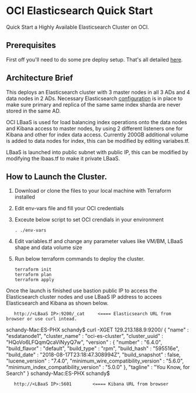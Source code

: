 # OCI Elasticsearch Quick Start

Quick Start a Highly Available Elasticsearch Cluster on OCI. 

## Prerequisites
First off you'll need to do some pre deploy setup.  That's all detailed [here](https://github.com/cloud-partners/oci-prerequisites).

## Architecture Brief
This deploys an Elasticsearch cluster with 3 master nodes in all 3 ADs and 4 data nodes in 2 ADs. Necessary Elasticsearch [configuration](https://www.elastic.co/guide/en/elasticsearch/reference/current/allocation-awareness.html) is in place to make sure primary and replica of the same same index sharda are never stored in the same AD.

OCI LBaaS is used for load balancing index operations onto the data nodes and Kibana access to master nodes, by using 2 different listeners one for Kibana and other for index data access. 
Currently 200GB additional volume is added to data nodes for index, this can be modified by editing variabes.tf.

LBaaS is launched into public subnet with public IP, this can be modified by modifying the lbaas.tf to make it private LBaaS.

## How to Launch the Cluster.
1. Download or clone the files to your local machine with Terraform installed 
2. Edit env-vars file and fill your OCI credentials
3. Exceute below script to set OCI crendials in your environment 

       . ./env-vars

4. Edit variables.tf and change any parameter values like VM/BM, LBaaS shape and data volume size
5. Run below terraform commands to deploy the cluster.
   
       terraform init
       terraform plan
       terraform apply
   
    
Once the launch is finished use bastion public IP to access the Elasticsearch cluster nodes and use LBaaS IP address to accees 
Elasticsearch and Kibana as shown below.

       http://<LBaaS IP>:9200/_cat     <==== Elasticsearch URL from browser or use curl intead.
       
schandy-Mac:ES-PHX schandy$ curl -XGET 129.213.188.9:9200/
{
  "name" : "esdatanode1",
  "cluster_name" : "oci-es-cluster",
  "cluster_uuid" : "HQoVo6LFQqmQcaViNyyQ7w",
  "version" : {
    "number" : "6.4.0",
    "build_flavor" : "default",
    "build_type" : "rpm",
    "build_hash" : "595516e",
    "build_date" : "2018-08-17T23:18:47.308994Z",
    "build_snapshot" : false,
    "lucene_version" : "7.4.0",
    "minimum_wire_compatibility_version" : "5.6.0",
    "minimum_index_compatibility_version" : "5.0.0"
  },
  "tagline" : "You Know, for Search"
}
schandy-Mac:ES-PHX schandy$ 

       http://<LBaaS IP>:5601        <==== Kibana URL from browser 

